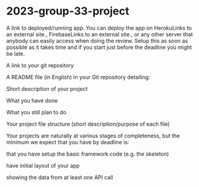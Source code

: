 # 2023-group-33-project

A link to deployed/running app. You can deploy the app on HerokuLinks to an external site., FirebaseLinks to an external site., or any other server that anybody can easily access when doing the review. Setup this as soon as possible as it takes time and if you start just before the deadline you might be late.

A link to your git repository

A README file (in English) in your Git repository detailing:

Short description of your project

What you have done

What you still plan to do

Your project file structure (short description/purpose of each file)

Your projects are naturally at various stages of completeness, but the minimum we expect that you have by deadline is:


that you have setup the basic framework code (e.g. the skeleton)

have initial layout of your app

showing the data from at least one API call
